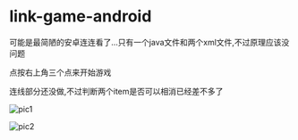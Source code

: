 # link-game-android
可能是最简陋的安卓连连看了...只有一个java文件和两个xml文件,不过原理应该没问题

点按右上角三个点来开始游戏

连线部分还没做,不过判断两个item是否可以相消已经差不多了

![pic1](https://tva1.sinaimg.cn/large/0081Kckwgy1glue2unkhgj30nu140dvh.jpg)

![pic2](https://tva1.sinaimg.cn/large/0081Kckwgy1glue42rqcqj30nu140grt.jpg)

